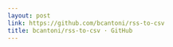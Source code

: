 ```yaml
---
layout: post
link: https://github.com/bcantoni/rss-to-csv
title: bcantoni/rss-to-csv · GitHub
---
```

